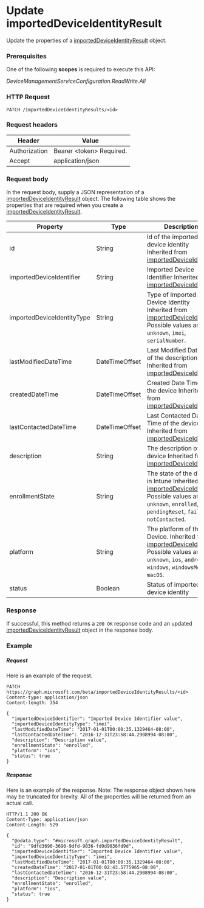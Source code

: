 ﻿# Update importedDeviceIdentityResult
Update the properties of a [importedDeviceIdentityResult](../resources/intune_corpenrollment_importedDeviceIdentityResult.md) object.
### Prerequisites
One of the following **scopes** is required to execute this API:

*DeviceManagementServiceConfiguration.ReadWrite.All*
### HTTP Request
<!-- {
  "blockType": "ignored"
}
-->
```http
PATCH /importedDeviceIdentityResults/<id>
```

### Request headers
|Header|Value|
|---|---|
|Authorization|Bearer &lt;token&gt; Required.|
|Accept|application/json|

### Request body
In the request body, supply a JSON representation of a [importedDeviceIdentityResult](../resources/intune_corpenrollment_importedDeviceIdentityResult.md) object.
The following table shows the properties that are required when you create a [importedDeviceIdentityResult](../resources/intune_corpenrollment_importedDeviceIdentityResult.md).

|Property|Type|Description|
|---|---|---|
|id|String|Id of the imported device identity Inherited from [importedDeviceIdentity](intune_corpenrollment_importedDeviceIdentity.md).|
|importedDeviceIdentifier|String|Imported Device Identifier Inherited from [importedDeviceIdentity](intune_corpenrollment_importedDeviceIdentity.md).|
|importedDeviceIdentityType|String|Type of Imported Device Identity Inherited from [importedDeviceIdentity](intune_corpenrollment_importedDeviceIdentity.md). Possible values are: `unknown`, `imei`, `serialNumber`.|
|lastModifiedDateTime|DateTimeOffset|Last Modified DateTime of the description Inherited from [importedDeviceIdentity](intune_corpenrollment_importedDeviceIdentity.md).|
|createdDateTime|DateTimeOffset|Created Date Time of the device Inherited from [importedDeviceIdentity](intune_corpenrollment_importedDeviceIdentity.md).|
|lastContactedDateTime|DateTimeOffset|Last Contacted Date Time of the device Inherited from [importedDeviceIdentity](intune_corpenrollment_importedDeviceIdentity.md).|
|description|String|The description of the device Inherited from [importedDeviceIdentity](intune_corpenrollment_importedDeviceIdentity.md).|
|enrollmentState|String|The state of the device in Intune Inherited from [importedDeviceIdentity](intune_corpenrollment_importedDeviceIdentity.md). Possible values are: `unknown`, `enrolled`, `pendingReset`, `failed`, `notContacted`.|
|platform|String|The platform of the Device. Inherited from [importedDeviceIdentity](intune_corpenrollment_importedDeviceIdentity.md). Possible values are: `unknown`, `ios`, `android`, `windows`, `windowsMobile`, `macOS`.|
|status|Boolean|Status of imported device identity|



### Response
If successful, this method returns a `200 OK` response code and an updated [importedDeviceIdentityResult](../resources/intune_corpenrollment_importedDeviceIdentityResult.md) object in the response body.

### Example
##### Request
Here is an example of the request.
```http
PATCH https://graph.microsoft.com/beta/importedDeviceIdentityResults/<id>
Content-type: application/json
Content-length: 354

{
  "importedDeviceIdentifier": "Imported Device Identifier value",
  "importedDeviceIdentityType": "imei",
  "lastModifiedDateTime": "2017-01-01T00:00:35.1329464-08:00",
  "lastContactedDateTime": "2016-12-31T23:58:44.2908994-08:00",
  "description": "Description value",
  "enrollmentState": "enrolled",
  "platform": "ios",
  "status": true
}
```

##### Response
Here is an example of the response. Note: The response object shown here may be truncated for brevity. All of the properties will be returned from an actual call.
```http
HTTP/1.1 200 OK
Content-Type: application/json
Content-Length: 529

{
  "@odata.type": "#microsoft.graph.importedDeviceIdentityResult",
  "id": "9dfd3690-3690-9dfd-9036-fd9d9036fd9d",
  "importedDeviceIdentifier": "Imported Device Identifier value",
  "importedDeviceIdentityType": "imei",
  "lastModifiedDateTime": "2017-01-01T00:00:35.1329464-08:00",
  "createdDateTime": "2017-01-01T00:02:43.5775965-08:00",
  "lastContactedDateTime": "2016-12-31T23:58:44.2908994-08:00",
  "description": "Description value",
  "enrollmentState": "enrolled",
  "platform": "ios",
  "status": true
}
```



